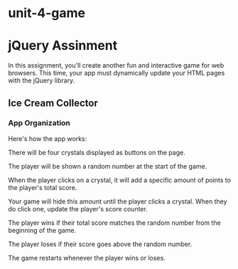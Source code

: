 # unit-4-game
<h1> jQuery Assinment </h1>

In this assignment, you'll create another fun and interactive game for web browsers. This time, your app must dynamically update your HTML pages with the jQuery library.

<h2>Ice Cream Collector</h2>


<h3>App Organization</h3>
<p>Here's how the app works:</p>


There will be four crystals displayed as buttons on the page.


The player will be shown a random number at the start of the game.


When the player clicks on a crystal, it will add a specific amount of points to the player's total score.

Your game will hide this amount until the player clicks a crystal.
When they do click one, update the player's score counter.



The player wins if their total score matches the random number from the beginning of the game.


The player loses if their score goes above the random number.


The game restarts whenever the player wins or loses.


